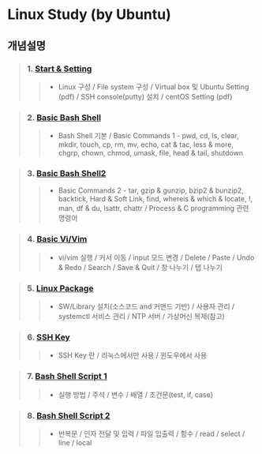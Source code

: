# Linux Study (by Ubuntu)

## 개념설명
> ### 1. [Start & Setting](https://github.com/Lee-KyungSeok/Linux-Study/tree/master/Start)
>> - Linux 구성 / File system 구성 / Virtual box 및 Ubuntu Setting (pdf) / SSH console(putty) 설치 / centOS Setting (pdf)

> ### 2. [Basic Bash Shell](https://github.com/Lee-KyungSeok/Linux-Study/tree/master/BasicBashShell)
>> - Bash Shell 기본 / Basic Commands 1 - pwd, cd, ls, clear, mkdir, touch, cp, rm, mv, echo, cat & tac, less & more, chgrp, chown, chmod, umask, file, head & tail, shutdown

> ### 3. [Basic Bash Shell2](https://github.com/Lee-KyungSeok/Linux-Study/tree/master/BasicBashShell2)
>> - Basic Commands 2 - tar, gzip & gunzip, bzip2 & bunzip2, backtick, Hard & Soft Link, find, whereis & which & locate, !, man, df & du, lsattr, chattr / Process & C programming 관련 명령어

> ### 4. [Basic Vi/Vim](https://github.com/Lee-KyungSeok/Linux-Study/tree/master/BasicVi)
>> - vi/vim 실행 / 커서 이동 / input 모드 변경 / Delete / Paste / Undo & Redo / Search / Save & Quit / 창 나누기 / 탭 나누기

> ### 5. [Linux Package](https://github.com/Lee-KyungSeok/Linux-Study/tree/master/LinuxPackage)
>> - SW/Library 설치(소스코드 and 커맨드 기반) / 사용자 관리 / systemctl 서비스 관리 / NTP 서버 / 가상머신 복제(참고)

> ### 6. [SSH Key](https://github.com/Lee-KyungSeok/Linux-Study/tree/master/SSHKey)
>> - SSH Key 란 / 리눅스에서만 사용 / 윈도우에서 사용

> ### 7. [Bash Shell Script 1](https://github.com/Lee-KyungSeok/Linux-Study/tree/master/BashShellScript)
>> - 실행 방법 / 주석 / 변수 / 배열 / 조건문(test, if, case)

> ### 8. [Bash Shell Script 2](https://github.com/Lee-KyungSeok/Linux-Study/tree/master/BashShellScript2)
>> - 반복문 / 인자 전달 및 입력 / 파일 입출력 / 함수 / read / select / line / local
